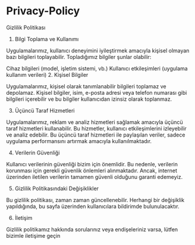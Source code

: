 # Privacy-Policy

Gizlilik Politikası

1. Bilgi Toplama ve Kullanımı

Uygulamalarımız, kullanıcı deneyimini iyileştirmek amacıyla kişisel olmayan bazı bilgileri toplayabilir. Topladığımız bilgiler şunlar olabilir:

Cihaz bilgileri (model, işletim sistemi, vb.)
Kullanıcı etkileşimleri (uygulama kullanım verileri)
2. Kişisel Bilgiler

Uygulamalarımız, kişisel olarak tanımlanabilir bilgileri toplamaz ve depolamaz. Kişisel bilgiler, isim, e-posta adresi veya telefon numarası gibi bilgileri içerebilir ve bu bilgiler kullanıcıdan izinsiz olarak toplanmaz.

3. Üçüncü Taraf Hizmetleri

Uygulamalarımız, reklam ve analiz hizmetleri sağlamak amacıyla üçüncü taraf hizmetleri kullanabilir. Bu hizmetler, kullanıcı etkileşimlerini izleyebilir ve analiz edebilir. Bu üçüncü taraf hizmetleri ile paylaşılan veriler, sadece uygulama performansını artırmak amacıyla kullanılmaktadır.

4. Verilerin Güvenliği

Kullanıcı verilerinin güvenliği bizim için önemlidir. Bu nedenle, verilerin korunması için gerekli güvenlik önlemleri alınmaktadır. Ancak, internet üzerinden iletilen verilerin tamamen güvenli olduğunu garanti edemeyiz.

5. Gizlilik Politikasındaki Değişiklikler

Bu gizlilik politikası, zaman zaman güncellenebilir. Herhangi bir değişiklik yapıldığında, bu sayfa üzerinden kullanıcılara bildirimde bulunulacaktır.

6. İletişim

Gizlilik politikamız hakkında sorularınız veya endişeleriniz varsa, lütfen bizimle iletişime geçin
